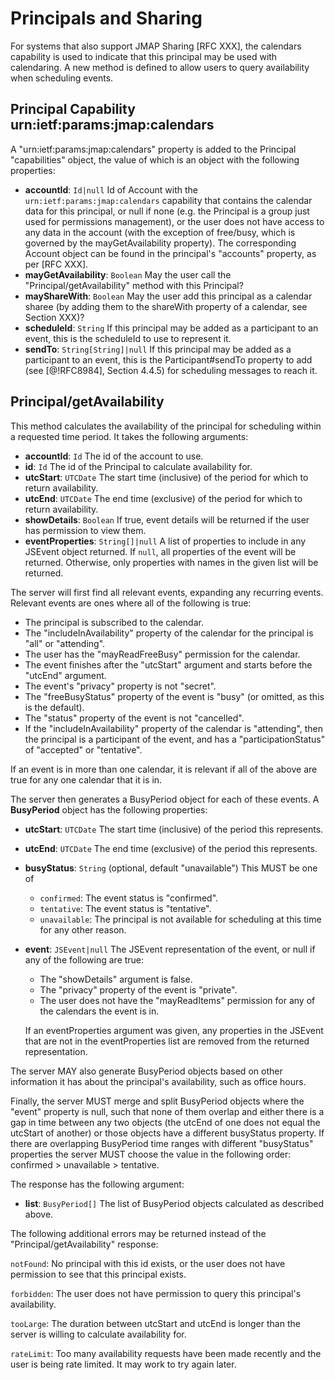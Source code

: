 # Principals and Sharing

For systems that also support JMAP Sharing [RFC XXX], the calendars capability is used to indicate that this principal may be used with calendaring. A new method is defined to allow users to query availability when scheduling events.

## Principal Capability urn:ietf:params:jmap:calendars

A "urn:ietf:params:jmap:calendars" property is added to the Principal "capabilities" object, the value of which is an object with the following properties:

- **accountId**: `Id|null`
  Id of Account with the `urn:ietf:params:jmap:calendars` capability that
  contains the calendar data for this principal, or null if none (e.g. the Principal is a group just used for permissions management), or the user does not have access to any data in the account (with the exception of free/busy, which is governed by the mayGetAvailability property). The corresponding Account object can be found in the principal's "accounts" property, as per [RFC XXX].
- **mayGetAvailability**: `Boolean`
  May the user call the "Principal/getAvailability" method with this Principal?
- **mayShareWith**: `Boolean`
  May the user add this principal as a calendar sharee (by adding them to the
  shareWith property of a calendar, see Section XXX)?
- **scheduleId**: `String`
  If this principal may be added as a participant to an event, this is the scheduleId to use to represent it.
- **sendTo**: `String[String]|null`
  If this principal may be added as a participant to an event, this is the Participant#sendTo property to add (see [@!RFC8984], Section 4.4.5) for scheduling messages to reach it.

## Principal/getAvailability

This method calculates the availability of the principal for scheduling within a requested time period. It takes the following arguments:

- **accountId**: `Id`
  The id of the account to use.
- **id**: `Id`
  The id of the Principal to calculate availability for.
- **utcStart**: `UTCDate`
  The start time (inclusive) of the period for which to return availability.
- **utcEnd**: `UTCDate`
  The end time (exclusive) of the period for which to return availability.
- **showDetails**: `Boolean`
  If true, event details will be returned if the user has permission to view them.
- **eventProperties**: `String[]|null`
  A list of properties to include in any JSEvent object returned. If `null`, all properties of the event will be returned. Otherwise, only properties with names in the given list will be returned.

The server will first find all relevant events, expanding any recurring events. Relevant events are ones where all of the following is true:

- The principal is subscribed to the calendar.
- The "includeInAvailability" property of the calendar for the principal is
  "all" or "attending".
- The user has the "mayReadFreeBusy" permission for the calendar.
- The event finishes after the "utcStart" argument and starts before the
  "utcEnd" argument.
- The event's "privacy" property is not "secret".
- The "freeBusyStatus" property of the event is "busy" (or omitted, as this is
  the default).
- The "status" property of the event is not "cancelled".
- If the "includeInAvailability" property of the calendar is "attending", then
  the principal is a participant of the event, and has a "participationStatus" of "accepted" or "tentative".

If an event is in more than one calendar, it is relevant if all of the above are true for any one calendar that it is in.

The server then generates a BusyPeriod object for each of these events. A **BusyPeriod** object has the following properties:

- **utcStart**: `UTCDate`
  The start time (inclusive) of the period this represents.
- **utcEnd**: `UTCDate`
  The end time (exclusive) of the period this represents.
- **busyStatus**: `String` (optional, default "unavailable")
  This MUST be one of
  - `confirmed`: The event status is "confirmed".
  - `tentative`: The event status is "tentative".
  - `unavailable`: The principal is not available for scheduling at this time
    for any other reason.
- **event**: `JSEvent|null`
  The JSEvent representation of the event, or null if any of the following are true:

    - The "showDetails" argument is false.
    - The "privacy" property of the event is "private".
    - The user does not have the "mayReadItems" permission for any of the
      calendars the event is in.

    If an eventProperties argument was given, any properties in the JSEvent that are not in the eventProperties list are removed from the returned representation.

The server MAY also generate BusyPeriod objects based on other information it has about the principal's availability, such as office hours.

Finally, the server MUST merge and split BusyPeriod objects where the "event" property is null, such that none of them overlap and either there is a gap in time between any two objects (the utcEnd of one does not equal the utcStart of another) or those objects have a different busyStatus property. If there are overlapping BusyPeriod time ranges with different "busyStatus" properties the server MUST choose the value in the following order: confirmed > unavailable > tentative.

The response has the following argument:

- **list**: `BusyPeriod[]`
  The list of BusyPeriod objects calculated as described above.

The following additional errors may be returned instead of the
"Principal/getAvailability" response:

`notFound`: No principal with this id exists, or the user does not have
permission to see that this principal exists.

`forbidden`: The user does not have permission to query this principal's availability.

`tooLarge`: The duration between utcStart and utcEnd is longer than the server is willing to calculate availability for.

`rateLimit`: Too many availability requests have been made recently and the user is being rate limited. It may work to try again later.
